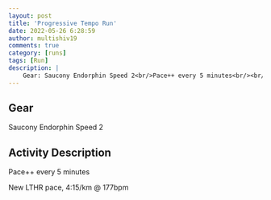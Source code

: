 ```yaml
---
layout: post
title: 'Progressive Tempo Run'
date: 2022-05-26 6:28:59
author: multishiv19
comments: true
category: [runs]
tags: [Run]
description: |
    Gear: Saucony Endorphin Speed 2<br/>Pace++ every 5 minutes<br/><br/>New LTHR pace, 4:15/km @ 177bpm
---
```


## Gear
Saucony Endorphin Speed 2

## Activity Description
Pace++ every 5 minutes

New LTHR pace, 4:15/km @ 177bpm


<div width='100%' class='strava-embed-placeholder' data-embed-type='activity' data-embed-id='7207614998'></div>
<script src='https://strava-embeds.com/embed.js'></script>
